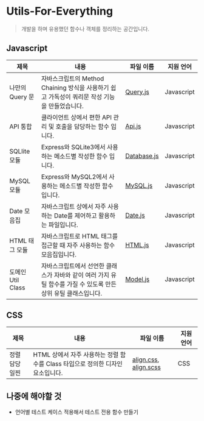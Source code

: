 # Utils-For-Everything

> 개발을 하며 유용했던 함수나 객체를 정리하는 공간입니다.

## Javascript

| 제목            | 내용                                                                                          | 파일 이름                                                                                             | 지원 언어  |
| --------------- | --------------------------------------------------------------------------------------------- | ----------------------------------------------------------------------------------------------------- | ---------- |
| 나만의 Query 문 | 자바스크립트의 Method Chaining 방식을 사용하기 쉽고 가독성이 쿼리문 작성 기능을 만들었습니다. | [Query.js](https://github.com/Pure-Sprinter/Utils-For-Everything/blob/main/javascript/Query.js)       | Javascript |
| API 통합        | 클라이언트 상에서 편한 API 관리 및 호출을 담당하는 함수 입니다.                               | [Api.js](https://github.com/Pure-Sprinter/Utils-For-Everything/blob/main/javascript/Api.js)           | Javascript |
| SQLlite 모듈    | Express와 SQLite3에서 사용하는 메소드별 작성한 함수 입니다.                                   | [Database.js](https://github.com/Pure-Sprinter/Utils-For-Everything/blob/main/javascript/Database.js) | Javascript |
| MySQL 모듈    | Express와 MySQL2에서 사용하는 메소드별 작성한 함수 입니다.                                   | [MySQL.js](https://github.com/Pure-Sprinter/Utils-For-Everything/blob/main/javascript/MySQL.js) | Javascript |
| Date 모음집     | 자바스크립트 상에서 자주 사용하는 Date를 제어하고 활용하는 파일입니다.                        | [Date.js](https://github.com/Pure-Sprinter/Utils-For-Everything/blob/main/javascript/Date.js)         | Javascript |
| HTML 태그 모듈  | 자바스크립트로 HTML 태그를 접근할 때 자주 사용하는 함수 모음집입니다.                         | [HTML.js](https://github.com/Pure-Sprinter/Utils-For-Everything/blob/main/javascript/HTML.js)         | Javascript |
| 도메인 Util Class | 자바스크립트에서 선언한 클래스가 자바와 같이 여러 가지 유틸 함수를 가질 수 있도록 만든 상위 유틸 클래스입니다.                         | [Model.js](https://github.com/Pure-Sprinter/Utils-For-Everything/blob/main/javascript/Model.js)         | Javascript |



## CSS

| 제목           | 내용                                                                           | 파일 이름                                                                                                                                                                                | 지원 언어 |
| -------------- | ------------------------------------------------------------------------------ | ---------------------------------------------------------------------------------------------------------------------------------------------------------------------------------------- | --------- |
| 정렬 담당 일찐 | HTML 상에서 자주 사용하는 정렬 함수를 Class 타입으로 정의한 디자인 요소입니다. | [align.css](https://github.com/Pure-Sprinter/Utils-For-Everything/blob/main/css/align.css), [align.scss](https://github.com/Pure-Sprinter/Utils-For-Everything/blob/main/css/align.scss) | CSS       |

## 나중에 해야할 것

- 언어별 테스트 케이스 적용해서 테스트 전용 함수 만들기
